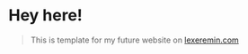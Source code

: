 # Hey here!

> This is template for my future website on [lexeremin.com](https://www.lexeremin.com)
